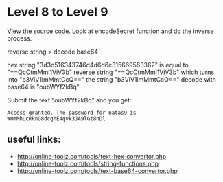 # Level 8 to Level 9

View the source code.
Look at encodeSecret function and do the inverse process.

reverse string > decode base64

hex string "3d3d516343746d4d6d6c315669563362" is equal to "==QcCtmMml1ViV3b"
reverse string "==QcCtmMml1ViV3b" which turns into "b3ViV1lmMmtCcQ=="
the string "b3ViV1lmMmtCcQ==" decode with base64 is "oubWYf2kBq"

Submit the text "oubWYf2kBq" and you get:

```
Access granted. The password for natas9 is W0mMhUcRRnG8dcghE4qvk3JA9lGt8nDl
```

## useful links:

- http://online-toolz.com/tools/text-hex-convertor.php
- http://online-toolz.com/tools/string-functions.php
- http://online-toolz.com/tools/text-base64-convertor.php
